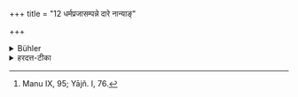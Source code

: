 +++
title = "12 धर्मप्रजासम्पन्ने दारे नान्याङ्"

+++

<details><summary>Bühler</summary>

12. If he has a wife who (is willing and able) to perform (her share of) the religious duties and who bears sons, he shall not take a second. [^5] 


[^5]:  Manu IX, 95; Yājñ. I, 76.
</details>

<details><summary>हरदत्त-टीका</summary>

## सूत्रम्
धर्मप्रजासम्पन्ने दारे नाऽन्यां कुर्वीत ॥ १२ ॥  
### टिप्पनी
श्रौतेषु गार्ह्येषु स्मार्तेषु च कर्मसु श्रद्धा शक्तिश्च धर्मसम्पत्तिः । प्रजासम्पत्तिः पुत्रवत्वम् । एवंभूते दारे सति नान्याम् । 'दारे' इति प्रकृते अन्यामिति स्त्रीलिङ्गनिर्देशादत्रार्थाद्भार्यामिति गम्यते । नान्यां भार्यां कुर्वीत नोऽद्वहेत् ॥ १२ ॥
</details>
